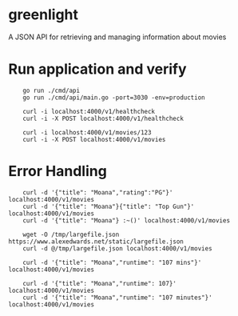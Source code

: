 # greenlight
A JSON API for retrieving and managing information about movies


# Run application and verify
```
    go run ./cmd/api
    go run ./cmd/api/main.go -port=3030 -env=production
```

```
    curl -i localhost:4000/v1/healthcheck
    curl -i -X POST localhost:4000/v1/healthcheck
```

```
    curl -i localhost:4000/v1/movies/123
    curl -i -X POST localhost:4000/v1/movies
```

# Error Handling 
```
    curl -d '{"title": "Moana","rating":"PG"}' localhost:4000/v1/movies
    curl -d '{"title": "Moana"}{"title": "Top Gun"}' localhost:4000/v1/movies
    curl -d '{"title": "Moana"} :~()' localhost:4000/v1/movies

    wget -O /tmp/largefile.json https://www.alexedwards.net/static/largefile.json
    curl -d @/tmp/largefile.json localhost:4000/v1/movies
```

```
    curl -d '{"title": "Moana","runtime": "107 mins"}' localhost:4000/v1/movies
    
    curl -d '{"title": "Moana","runtime": 107}' localhost:4000/v1/movies
    curl -d '{"title": "Moana","runtime": "107 minutes"}' localhost:4000/v1/movies
```

